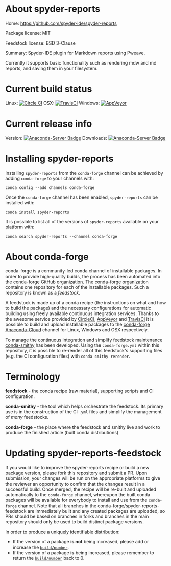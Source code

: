 About spyder-reports
====================

Home: https://github.com/spyder-ide/spyder-reports

Package license: MIT

Feedstock license: BSD 3-Clause

Summary: Spyder-IDE plugin for Markdown reports using Pweave.

Currently it supports basic functionality such as rendering mdw and md reports,
and saving them in your filesystem.


Current build status
====================

Linux: [![Circle CI](https://circleci.com/gh/conda-forge/spyder-reports-feedstock.svg?style=shield)](https://circleci.com/gh/conda-forge/spyder-reports-feedstock)
OSX: [![TravisCI](https://travis-ci.org/conda-forge/spyder-reports-feedstock.svg?branch=master)](https://travis-ci.org/conda-forge/spyder-reports-feedstock)
Windows: [![AppVeyor](https://ci.appveyor.com/api/projects/status/github/conda-forge/spyder-reports-feedstock?svg=True)](https://ci.appveyor.com/project/conda-forge/spyder-reports-feedstock/branch/master)

Current release info
====================
Version: [![Anaconda-Server Badge](https://anaconda.org/conda-forge/spyder-reports/badges/version.svg)](https://anaconda.org/conda-forge/spyder-reports)
Downloads: [![Anaconda-Server Badge](https://anaconda.org/conda-forge/spyder-reports/badges/downloads.svg)](https://anaconda.org/conda-forge/spyder-reports)

Installing spyder-reports
=========================

Installing `spyder-reports` from the `conda-forge` channel can be achieved by adding `conda-forge` to your channels with:

```
conda config --add channels conda-forge
```

Once the `conda-forge` channel has been enabled, `spyder-reports` can be installed with:

```
conda install spyder-reports
```

It is possible to list all of the versions of `spyder-reports` available on your platform with:

```
conda search spyder-reports --channel conda-forge
```


About conda-forge
=================

conda-forge is a community-led conda channel of installable packages.
In order to provide high-quality builds, the process has been automated into the
conda-forge GitHub organization. The conda-forge organization contains one repository
for each of the installable packages. Such a repository is known as a *feedstock*.

A feedstock is made up of a conda recipe (the instructions on what and how to build
the package) and the necessary configurations for automatic building using freely
available continuous integration services. Thanks to the awesome service provided by
[CircleCI](https://circleci.com/), [AppVeyor](http://www.appveyor.com/)
and [TravisCI](https://travis-ci.org/) it is possible to build and upload installable
packages to the [conda-forge](https://anaconda.org/conda-forge)
[Anaconda-Cloud](http://docs.anaconda.org/) channel for Linux, Windows and OSX respectively.

To manage the continuous integration and simplify feedstock maintenance
[conda-smithy](http://github.com/conda-forge/conda-smithy) has been developed.
Using the ``conda-forge.yml`` within this repository, it is possible to re-render all of
this feedstock's supporting files (e.g. the CI configuration files) with ``conda smithy rerender``.


Terminology
===========

**feedstock** - the conda recipe (raw material), supporting scripts and CI configuration.

**conda-smithy** - the tool which helps orchestrate the feedstock.
                   Its primary use is in the construction of the CI ``.yml`` files
                   and simplify the management of *many* feedstocks.

**conda-forge** - the place where the feedstock and smithy live and work to
                  produce the finished article (built conda distributions)


Updating spyder-reports-feedstock
=================================

If you would like to improve the spyder-reports recipe or build a new
package version, please fork this repository and submit a PR. Upon submission,
your changes will be run on the appropriate platforms to give the reviewer an
opportunity to confirm that the changes result in a successful build. Once
merged, the recipe will be re-built and uploaded automatically to the
`conda-forge` channel, whereupon the built conda packages will be available for
everybody to install and use from the `conda-forge` channel.
Note that all branches in the conda-forge/spyder-reports-feedstock are
immediately built and any created packages are uploaded, so PRs should be based
on branches in forks and branches in the main repository should only be used to
build distinct package versions.

In order to produce a uniquely identifiable distribution:
 * If the version of a package **is not** being increased, please add or increase
   the [``build/number``](http://conda.pydata.org/docs/building/meta-yaml.html#build-number-and-string).
 * If the version of a package **is** being increased, please remember to return
   the [``build/number``](http://conda.pydata.org/docs/building/meta-yaml.html#build-number-and-string)
   back to 0.
